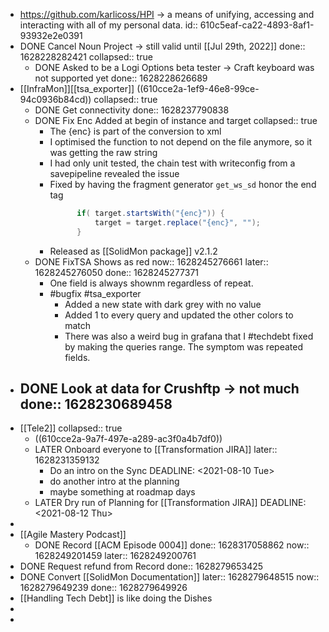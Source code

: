- https://github.com/karlicoss/HPI -> a means of unifying, accessing and interacting with all of my personal data.
  id:: 610c5eaf-ca22-4893-8af1-93932e2e0391
- DONE Cancel Noun Project -> still valid until [[Jul 29th, 2022]]
  done:: 1628228282421
  collapsed:: true
	- DONE Asked to be a Logi Options beta tester -> Craft keyboard was not supported yet
	  done:: 1628228626689
- [[InfraMon]][[tsa_exporter]] ((610cce2a-1ef9-46e8-99ce-94c0936b84cd))
  collapsed:: true
	- DONE Get connectivity
	  done:: 1628237790838
	- DONE Fix Enc Added at begin of instance and target
	  collapsed:: true
		- The {enc} is part of the conversion to xml
		- I optimised the function to not depend on the file anymore, so it was getting the raw string
		- I had only unit tested, the chain test with writeconfig from a savepipeline revealed the issue
		- Fixed by having the fragment generator `get_ws_sd` honor the end tag
		  ```java
		  		if( target.startsWith("{enc}")) { 
		  			target = target.replace("{enc}", "");
		  		}
		  ```
		- Released as [[SolidMon package]] v2.1.2
	- DONE FixTSA Shows as red
	  now:: 1628245276661
	  later:: 1628245276050
	  done:: 1628245277371
		- One field is always shownm regardless of repeat.
		- #bugfix #tsa_exporter
			- Added a new state with dark grey with no value
			- Added 1 to every query and updated the other colors to match
			- There was also a weird bug in grafana that I #techdebt fixed by making the queries range. The symptom was repeated fields.
- DONE Look at data for Crushftp -> not much
  done:: 1628230689458
	-
- [[Tele2]]
  collapsed:: true
	- ((610cce2a-9a7f-497e-a289-ac3f0a4b7df0))
	- LATER Onboard everyone to [[Transformation JIRA]]
	  later:: 1628231359132
		- Do an intro on the Sync 
		  DEADLINE: <2021-08-10 Tue>
		- do another intro at the planning
		- maybe something at roadmap days
	- LATER Dry run of Planning for [[Transformation JIRA]] 
	  DEADLINE: <2021-08-12 Thu>
-
- [[Agile Mastery Podcast]]
	- DONE Record [[ACM Episode 0004]]
	  done:: 1628317058862
	  now:: 1628249201459
	  later:: 1628249200761
- DONE Request refund from Record
  done:: 1628279653425
- DONE Convert [[SolidMon Documentation]]
  later:: 1628279648515
  now:: 1628279649239
  done:: 1628279649926
- [[Handling Tech Debt]] is like doing the Dishes
-
-